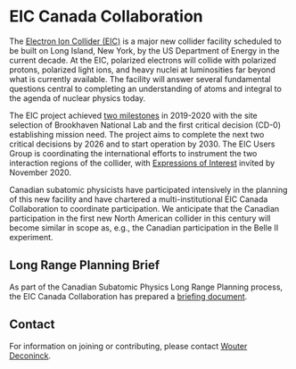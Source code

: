 # EIC Canada Collaboration

The [Electron Ion Collider (EIC)](https://www.bnl.gov/eic/) is a major new collider facility scheduled to be built on Long Island, New York, by the US Department of Energy in the current decade. At the EIC, polarized electrons will collide with polarized protons, polarized light ions, and heavy nuclei at luminosities far beyond what is currently available. The facility will answer several fundamental questions central to completing an understanding of atoms and integral to the agenda of nuclear physics today.

The EIC project achieved [two milestones](https://www.bnl.gov/newsroom/news.php?a=116998) in 2019-2020 with the site selection of Brookhaven National Lab and the first critical decision (CD-0) establishing mission need. The project aims to complete the next two critical decisions by 2026 and to start operation by 2030. The EIC Users Group is coordinating the international efforts to instrument the two interaction regions of the collider, with [Expressions of Interest](https://www.bnl.gov/eic/EOI.php) invited by November 2020.

Canadian subatomic physicists have participated intensively in the planning of this new facility and have chartered a multi-institutional EIC Canada Collaboration to coordinate participation. We anticipate that the Canadian participation in the first new North American collider in this century will become similar in scope as, e.g., the Canadian participation in the Belle II experiment.

## Long Range Planning Brief

As part of the Canadian Subatomic Physics Long Range Planning process, the EIC Canada Collaboration has prepared a [briefing document](assets/docs/2020_SAP_LRP_EIC_Canada_Brief.pdf).

## Contact

For information on joining or contributing, please contact [Wouter Deconinck](mailto:wouter.deconinck@umanitoba.ca).
